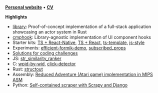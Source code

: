 [**Personal website**](https://resolritter.vercel.app) • [**CV**](https://resolritter.vercel.app/cv)

**Highlights**

- [library](https://github.com/resolritter/library): Proof-of-concept implementation of a full-stack application showcasing an actor system in Rust
- [cmphook](https://github.com/resolritter/cmphook): Library-agnostic implementation of UI component hooks
- Starter kits: [TS + React-Native](https://github.com/resolritter/ts-react-native-starter), [TS + React](https://github.com/resolritter/react-ts-starter), 
[ts-template](https://github.com/resolritter/ts-template), [js-style](https://github.com/resolritter/js-style)
- Experiments: [efficient-formik-demo](https://github.com/resolritter/efficient-formik-demo), [subscribed_props](https://github.com/resolritter/subscribed_props)
- [Solutions for coding challenges](https://github.com/resolritter/algorithms)
- JS: [str_similarity_ranker](https://github.com/resolritter/str_similarity_ranker)
- C:  [wpid-by-wid](https://github.com/resolritter/wpid-by-wid), [click-detector](https://github.com/resolritter/click-detector)
- Rust: [structout](https://github.com/resolritter/structout)
- Assembly: [Reduced Adventure (Atari game) implementation in MIPS ASM](https://github.com/resolritter/MIPS-Mars-Game)
- Python: [Self-contained scraper with Scrapy and Django](https://github.com/resolritter/webscraper-news-portal)
